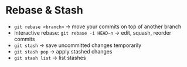# Rebase & Stash
- `git rebase <branch>` → move your commits on top of another branch
- Interactive rebase: `git rebase -i HEAD~n` → edit, squash, reorder commits
- `git stash` → save uncommitted changes temporarily
- `git stash pop` → apply stashed changes
- `git stash list` → list stashes

